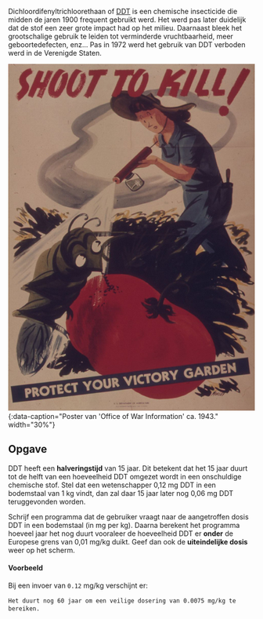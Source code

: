 Dichloordifenyltrichloorethaan of <a href="https://nl.wikipedia.org/wiki/Dichloordifenyltrichloorethaan" target="_blank">DDT</a> is een chemische insecticide die midden de jaren 1900 frequent gebruikt werd. Het werd pas later duidelijk dat de stof een zeer grote impact had op het milieu. Daarnaast bleek het grootschalige gebruik te leiden tot verminderde vruchtbaarheid, meer geboortedefecten, enz... Pas in 1972 werd het gebruik van DDT verboden werd in de Verenigde Staten.

![Poster van 'Office of War Information' ca. 1943.](media/poster.jpg "Poster van 'Office of War Information' ca. 1943."){:data-caption="Poster van 'Office of War Information' ca. 1943." width="30%"}


## Opgave

DDT heeft een **halveringstijd** van 15 jaar. Dit betekent dat het 15 jaar duurt tot de helft van een hoeveelheid DDT omgezet wordt in een onschuldige chemische stof. Stel dat een wetenschapper 0,12 mg DDT in een bodemstaal van 1 kg vindt, dan zal daar 15 jaar later nog 0,06 mg DDT teruggevonden worden.

Schrijf een programma dat de gebruiker vraagt naar de aangetroffen dosis DDT in een bodemstaal (in mg per kg). Daarna berekent het programma hoeveel jaar het nog duurt vooraleer de hoeveelheid DDT er **onder** de Europese grens van 0,01 mg/kg duikt. Geef dan ook de **uiteindelijke dosis** weer op het scherm.

#### Voorbeeld
Bij een invoer van `0.12` mg/kg verschijnt er:
```
Het duurt nog 60 jaar om een veilige dosering van 0.0075 mg/kg te bereiken.
```